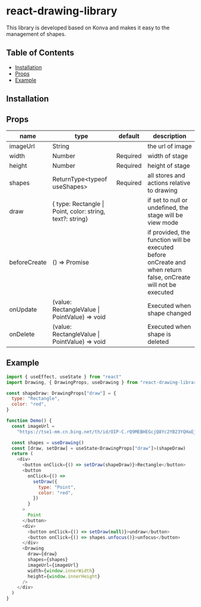 # react-drawing-library
This library is developed based on Konva and makes it easy to the management of shapes.

## Table of Contents
- [Installation](#installation)
- [Props](#props)
- [Example](#example)

## Installation

## Props
| name | type | default | description |
| --- | --- | --- | --- |
| imageUrl | String | | the url of image |
| width | Number | Required | width of stage |
| height | Number | Required | height of stage |
| shapes | ReturnType\<typeof useShapes\> | Required | all stores and actions relative to drawing |
| draw | \{ type: Rectangle \| Point, color: string, text\?: string\} | | if set to null or undefined, the stage will be view mode |
| beforeCreate | () => Promise<boolean> | | if provided, the function will be executed before onCreate and when return false, onCreate will not be executed | onCreate | (value: RectangleValue \| PointValue) => void | | Executed when new shape created |
| onUpdate | (value: RectangleValue \| PointValue) => void | | Executed when shape changed |
| onDelete | (value: RectangleValue \| PointValue) => void | | Executed when shape is deleted |
  
## Example
```js
import { useEffect, useState } from "react"
import Drawing, { DrawingProps, useDrawing } from "react-drawing-library"

const shapeDraw: DrawingProps["draw"] = {
  type: "Rectangle",
  color: "red",
}

function Demo() {
  const imageUrl =
    "https://tse1-mm.cn.bing.net/th/id/OIP-C.rQ9MEBHEGcjQ8Yc2YB23YQHaEj?w=315&h=193&c=7&r=0&o=5&dpr=2&pid=1.7"

  const shapes = useDrawing()
  const [draw, setDraw] = useState<DrawingProps["draw"]>(shapeDraw)
  return (
    <div>
      <button onClick={() => setDraw(shapeDraw)}>Rectangle</button>
      <button
        onClick={() =>
          setDraw({
            type: "Point",
            color: "red",
          })
        }
      >
        Point
      </button>
      <div>
        <button onClick={() => setDraw(null)}>undraw</button>
        <button onClick={() => shapes.unfocus()}>unfocus</button>
      </div>
      <Drawing
        draw={draw}
        shapes={shapes}
        imageUrl={imageUrl}
        width={window.innerWidth}
        height={window.innerHeight}
      />
    </div>
  )
}
```

